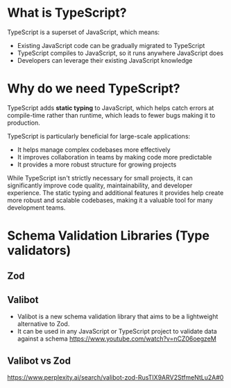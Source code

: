 # What is TypeScript?

TypeScript is a superset of JavaScript, which means:
- Existing JavaScript code can be gradually migrated to TypeScript
- TypeScript compiles to JavaScript, so it runs anywhere JavaScript does
- Developers can leverage their existing JavaScript knowledge

# Why do we need TypeScript?

TypeScript adds **static typing** to JavaScript, which helps catch errors at compile-time rather than runtime, which leads to fewer bugs making it to production.  

TypeScript is particularly beneficial for large-scale applications:
- It helps manage complex codebases more effectively
- It improves collaboration in teams by making code more predictable
- It provides a more robust structure for growing projects

While TypeScript isn't strictly necessary for small projects, it can significantly improve code quality, maintainability, and developer experience.
The static typing and additional features it provides help create more robust and scalable codebases, making it a valuable tool for many development teams.

# Schema Validation Libraries (Type validators)

## Zod 



## Valibot 

- Valibot is a new schema validation library that aims to be a lightweight alternative to Zod.
- It can be used in any JavaScript or TypeScript project to validate data against a schema
https://www.youtube.com/watch?v=nCZ06oegzeM

## Valibot vs Zod

https://www.perplexity.ai/search/valibot-zod-RusTIX9ARV2StfmeNtLu2A#0
